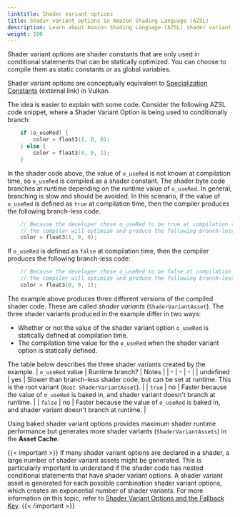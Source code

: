 ```yaml
---
linktitle: Shader variant options
title: Shader variant options in Amazon Shading Language (AZSL)
description: Learn about Amazon Shading Language (AZSL) shader variant options for Atom Renderer. 
weight: 100
---
```


Shader variant options are shader constants that are only used in conditional statements that can be statically optimized. You can choose to compile them as static constants or as global variables.  
  
Shader variant options are conceptually equivalent to [Specialization Constants](https://www.khronos.org/registry/vulkan/specs/1.1-khr-extensions/html/chap10.html#pipelines-specialization-constants) (external link) in Vulkan.  
  
The idea is easier to explain with some code. Consider the following AZSL code snippet, where a Shader Variant Option is being used to conditionally branch:  
```cpp
    if (o_useRed) {
        color = float3(1, 0, 0);
    } else {
        color = float3(0, 0, 1);
    }
```
In the shader code above, the value of `o_useRed` is not known at compilation time, so `o_useRed` is compiled as a shader constant. The shader byte code branches at runtime depending on the runtime value of `o_useRed`.  In general, branching is slow and should be avoided.
In this scenario, if the value of `o_useRed` is defined as `true` at compilation time, then the compiler produces the following branch-less code.  
```cpp
    // Because the developer chose o_useRed to be true at compilation time,
    // the compiler will optimize and produce the following branch-less code.
    color = float3(1, 0, 0);
```
If `o_useRed` is defined as `false` at compilation time, then the compiler produces the following branch-less code:  
```cpp
    // Because the developer chose o_useRed to be false at compilation time,
    // the compiler will optimize and produce the following branch-less code.
    color = float3(0, 0, 1);
```
The example above produces three different versions of the compiled shader code. These are called *shader variants* (`ShaderVariantAsset`). The three shader variants produced in the example differ in two ways:
* Whether or not the value of the shader variant option `o_useRed` is statically defined at compilation time.
* The compilation time value for the `o_useRed` when the shader variant option is statically defined.
  
The table below describes the three shader variants created by the example.
| `o_useRed` value | Runtime branch? | Notes |
| - | - | - |
| undefined | yes | Slower than branch-less shader code, but can be set at runtime. This is the root variant (`Root ShaderVariantAsset`). |
| `true` | no | Faster because the value of `o_useRed` is baked in, and shader variant doesn't branch at runtime. |
| `false` | no | Faster because the value of `o_useRed` is baked in, and shader variant doesn't branch at runtime. |

  
Using baked shader variant options provides maximum shader runtime performance but generates more shader variants (`ShaderVariantAssets`) in the **Asset Cache**.  
  
{{< important >}}
If many shader variant options are declared in a shader, a large number of shader variant assets might be generated. This is particularly important to understand if the shader code has nested conditional statements that have shader variant options. A shader variant asset is generated for each possible combination shader variant options, which creates an exponential number of shader variants.
For more information on this topic, refer to [Shader Variant Options and the Fallback Key](../shader-variants-fallback-key).
{{< /important >}}

